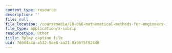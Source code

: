 ```yaml
---
content_type: resource
description: ''
file: null
file_location: /coursemedia/18-086-mathematical-methods-for-engineers-ii-spring-2006/7d644a4aa5325de8aa218a96f5f92440_zha1744fTRs.vtt
file_type: application/x-subrip
resourcetype: Other
title: 3play caption file
uid: 7d644a4a-a532-5de8-aa21-8a96f5f92440
---
```

